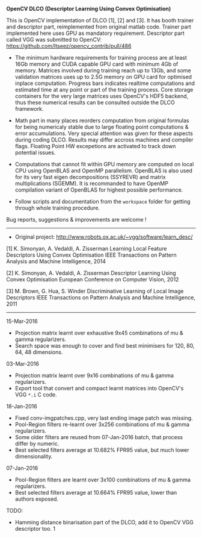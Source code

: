 
**OpenCV DLCO (Descriptor Learning Using Convex Optimisation)**


 This is OpenCV implementation of DLCO [1], [2] and [3]. It has booth trainer
and descriptor part, reimplemented from original matlab code. Trainer part
implemented here uses GPU as mandatory requirement. Descriptor part called
VGG was submitted to OpenCV: https://github.com/Itseez/opencv_contrib/pull/486

* The minimum hardware requirements for training process are at least 16Gb memory
and CUDA capable GPU card with minimum 4Gb of memory. Matrices involved during
training reach up to 13Gb, and some validation matrices uses up to 2.5G memory
on GPU card for optimised inplace computation. Progress bars indicates realtime
computations and estimated time at any point or part of the training process.
Core storage containers for the very large matrices uses OpenCV's HDF5 backend,
thus these numerical results can be consulted outside the DLCO framework.

* Math part in many places reorders computation from original formulas for being
numericaly stable due to large floating point computations & error accumulations.
Very special attention was given for these aspects during coding DLCO. Results
may differ accross machines and compiler flags. Floating Point HW excepetions are
activated to track down potential issues.

* Computations that cannot fit within GPU memory are computed on local CPU using
OpenBLAS and OpenMP parallelism. OpenBLAS is also used for its very fast eigen
decompositions (SSYREVR) and matrix multiplications (SGEMM). It is recommanded
to have OpenMP compilation variant of OpenBLAS for highest possible performance.

* Follow scripts and documentation from the `workspace` folder for getting
through whole training procedure.


Bug reports, suggestions & improvements are welcome !
<cristian dot balint at gmail dot com>

---------------------------------------------------------------------------------------

* Original project: http://www.robots.ox.ac.uk/~vgg/software/learn_desc/

[1] K. Simonyan, A. Vedaldi, A. Zisserman
Learning Local Feature Descriptors Using Convex Optimisation
IEEE Transactions on Pattern Analysis and Machine Intelligence, 2014

[2] K. Simonyan, A. Vedaldi, A. Zisserman
Descriptor Learning Using Convex Optimisation
European Conference on Computer Vision, 2012

[3] M. Brown, G. Hua, S. Winder
Discriminative Learning of Local Image Descriptors
IEEE Transactions on Pattern Analysis and Machine Intelligence, 2011

---------------------------------------------------------------------------------------

15-Mar-2016

 - Projection matrix learnt over exhaustive 9x45 combinations of mu & gamma regularizers.
 - Search space was enough to cover and find best minimisers for 120, 80, 64, 48 dimensions.

03-Mar-2016

 - Projection matrix learnt over 9x16 combinations of mu & gamma regularizers.
 - Export tool that convert and compact learnt matrices into OpenCV's VGG `*.i` C code.

18-Jan-2016

 - Fixed conv-imgpatches.cpp, very last ending image patch was missing.
 - Pool-Region filters re-learnt over 3x256 combinations of mu & gamma regularizers.
 - Some older filters are reused from 07-Jan-2016 batch, that process differ by numeric.
 - Best selected filters average at 10.682% FPR95 value, but much lower dimensionality.

07-Jan-2016

 - Pool-Region filters are learnt over 3x100 combinations of mu & gamma regularizers.
 - Best selected filters average at 10.664% FPR95 value, lower than authors exposed.

TODO:

 - Hamming distance binarisation part of the DLCO, add it to OpenCV VGG descriptor too.
1